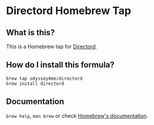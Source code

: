 # Directord Homebrew Tap

## What is this?

This is a Homebrew tap for [Directord](https://directord.com).

## How do I install this formula?

```
brew tap odyssey4me/directord
brew install directord
```

## Documentation

`brew help`, `man brew` or check [Homebrew's documentation](https://docs.brew.sh).
